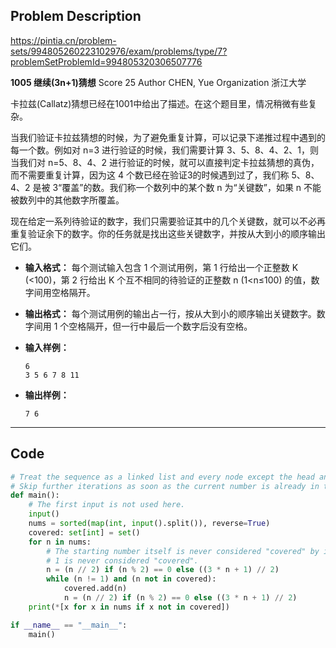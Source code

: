 ## Problem Description
https://pintia.cn/problem-sets/994805260223102976/exam/problems/type/7?problemSetProblemId=994805320306507776

**1005 继续(3n+1)猜想**
Score 25
Author CHEN, Yue
Organization 浙江大学

卡拉兹(Callatz)猜想已经在1001中给出了描述。在这个题目里，情况稍微有些复杂。

当我们验证卡拉兹猜想的时候，为了避免重复计算，可以记录下递推过程中遇到的每一个数。例如对 n=3 进行验证的时候，我们需要计算 3、5、8、4、2、1，则当我们对 n=5、8、4、2 进行验证的时候，就可以直接判定卡拉兹猜想的真伪，而不需要重复计算，因为这 4 个数已经在验证3的时候遇到过了，我们称 5、8、4、2 是被 3“覆盖”的数。我们称一个数列中的某个数 n 为“关键数”，如果 n 不能被数列中的其他数字所覆盖。

现在给定一系列待验证的数字，我们只需要验证其中的几个关键数，就可以不必再重复验证余下的数字。你的任务就是找出这些关键数字，并按从大到小的顺序输出它们。

* **输入格式：**
  每个测试输入包含 1 个测试用例，第 1 行给出一个正整数 K (<100)，第 2 行给出 K 个互不相同的待验证的正整数 n (1\<n≤100) 的值，数字间用空格隔开。

* **输出格式：**
  每个测试用例的输出占一行，按从大到小的顺序输出关键数字。数字间用 1 个空格隔开，但一行中最后一个数字后没有空格。

* **输入样例：**

  ```
  6
  3 5 6 7 8 11
  ```

* **输出样例：**

  ```
  7 6
  ```

---

## Code

```python
# Treat the sequence as a linked list and every node except the head and tail is regarded as "covered."
# Skip further iterations as soon as the current number is already in the covered set.
def main():
    # The first input is not used here.
    input()
    nums = sorted(map(int, input().split()), reverse=True)
    covered: set[int] = set()
    for n in nums:
        # The starting number itself is never considered "covered" by its own chain.
        # 1 is never considered "covered".
        n = (n // 2) if (n % 2) == 0 else ((3 * n + 1) // 2)
        while (n != 1) and (n not in covered):
            covered.add(n)
            n = (n // 2) if (n % 2) == 0 else ((3 * n + 1) // 2)        
    print(*[x for x in nums if x not in covered])

if __name__ == "__main__":
    main()
```
